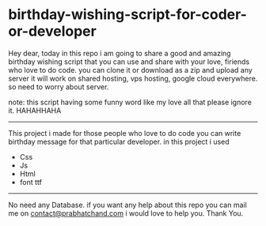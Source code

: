 # birthday-wishing-script-for-coder-or-developer
Hey dear, today in this repo i am going to share a good and amazing birthday wishing script that you can use and share with your love, firiends who love to do code.
you can clone it or download as a zip and upload any server it will work on shared hosting, vps hosting, google cloud everywhere.
so need to worry about server.

note: this script having some funny word like my love all that please ignore it. HAHAHHAHA
__________
This project i made for those people who love to do code you can write birthday message for that particular developer.
in this project i used
- Css
- Js
- Html
- font ttf
__________
No need any Database.
if you want any help about this repo you can mail me on contact@prabhatchand.com
i would love to help you.
Thank You.
